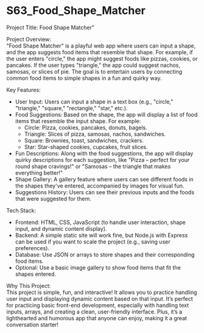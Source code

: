 # S63_Food_Shape_Matcher
Project Title: Food Shape Matcher"

Project Overview:  
"Food Shape Matcher" is a playful web app where users can input a shape, and the app suggests food items that resemble that shape. For example, if the user enters "circle," the app might suggest foods like pizzas, cookies, or pancakes. If the user types "triangle," the app could suggest nachos, samosas, or slices of pie. The goal is to entertain users by connecting common food items to simple shapes in a fun and quirky way.

Key Features:  
- User Input: Users can input a shape in a text box (e.g., "circle," "triangle," "square," "rectangle," "star," etc.).
- Food Suggestions: Based on the shape, the app will display a list of food items that resemble the input shape. For example:
    - Circle: Pizza, cookies, pancakes, donuts, bagels.
    - Triangle: Slices of pizza, samosas, nachos, sandwiches.
    - Square: Brownies, toast, sandwiches, crackers.
    - Star: Star-shaped cookies, cupcakes, fruit slices.
- Fun Descriptions: Along with the food suggestions, the app will display quirky descriptions for each suggestion, like "Pizza – perfect for your round shape cravings!" or "Samosas – the triangle that makes everything better!"
- Shape Gallery: A gallery feature where users can see different foods in the shapes they've entered, accompanied by images for visual fun.
- Suggestions History: Users can see their previous inputs and the foods that were suggested for them.

Tech Stack:  
- Frontend: HTML, CSS, JavaScript (to handle user interaction, shape input, and dynamic content display).
- Backend: A simple static site will work fine, but Node.js with Express can be used if you want to scale the project (e.g., saving user preferences).
- Database: Use JSON or arrays to store shapes and their corresponding food items.
- Optional: Use a basic image gallery to show food items that fit the shapes entered.

Why This Project:  
This project is simple, fun, and interactive! It allows you to practice handling user input and displaying dynamic content based on that input. It’s perfect for practicing basic front-end development, especially with handling text inputs, arrays, and creating a clean, user-friendly interface. Plus, it’s a lighthearted and humorous app that anyone can enjoy, making it a great conversation starter!

